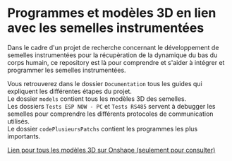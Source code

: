 # Programmes et modèles 3D en lien avec les semelles instrumentées
Dans le cadre d'un projet de recherche concernant le développement de semelles instrumentées pour la récupèration de la dynamique du bas du corps humain, ce repository est là pour comprendre et s'aider à intégrer et programmer les semelles instrumentées.  
  
Vous retrouverez dans le dossier `Documentation` tous les guides qui expliquent les différentes étapes du projet.  
Le dossier `models` contient tous les modèles 3D des semelles.  
Les dossiers `Tests ESP NOW - PC` et `Tests RS485` servent à debugger les semelles pour comprendre les différents protocoles de communication utilisés.  
Le dossier `codePlusieursPatchs` contient les programmes les plus importants.  
  
[Lien pour tous les modèles 3D sur Onshape (seulement pour consulter)](https://cad.onshape.com/documents/ade586a7c4f5538d2dbdcdd9/w/156847e7fb1b50d2fcf403ab/e/13fe36d384e4cd3dfd326341?renderMode=0&uiState=687111e13e0cfb5b92277174)